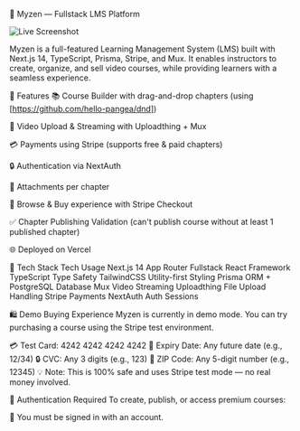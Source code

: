 🐺 Myzen — Fullstack LMS Platform

![Live Screenshot](https://es0e4shkcf.ufs.sh/f/mXuxRjIWaUY3g38ZPjsi4LxOTUy93DKRYQXZlVP8j6GrvWBn)

Myzen is a full-featured Learning Management System (LMS) built with Next.js 14, TypeScript, Prisma, Stripe, and Mux. It enables instructors to create, organize, and sell video courses, while providing learners with a seamless experience.

🚀 Features
📚 Course Builder with drag-and-drop chapters (using [https://github.com/hello-pangea/dnd])

🎥 Video Upload & Streaming with Uploadthing + Mux

💳 Payments using Stripe (supports free & paid chapters)

🔒 Authentication via NextAuth

📁 Attachments per chapter

🛒 Browse & Buy experience with Stripe Checkout

✅ Chapter Publishing Validation (can't publish course without at least 1 published chapter)

🌐 Deployed on Vercel

🔧 Tech Stack
Tech	Usage
Next.js 14 App Router	Fullstack React Framework
TypeScript	Type Safety
TailwindCSS	Utility-first Styling
Prisma	ORM + PostgreSQL Database
Mux	Video Streaming
Uploadthing	File Upload Handling
Stripe	Payments
NextAuth	Auth Sessions


🛍️ Demo Buying Experience
Myzen is currently in demo mode. You can try purchasing a course using the Stripe test environment.

💳 Test Card: 4242 4242 4242 4242
📅 Expiry Date: Any future date (e.g., 12/34)
🔒 CVC: Any 3 digits (e.g., 123)
🏡 ZIP Code: Any 5-digit number (e.g., 12345)
💡 Note: This is 100% safe and uses Stripe test mode — no real money involved.

🔐 Authentication Required
To create, publish, or access premium courses:

🧠 You must be signed in with an account.
